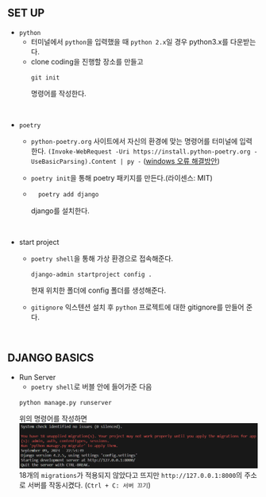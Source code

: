 ## SET UP

- `python`
    - 터미널에서 `python`을 입력했을 때 `python 2.x`일 경우 python3.x를 다운받는다.
    - clone coding을 진행할 장소를 만들고
        ```
        git init
        ```
        명령어를 작성한다.

<br>

- `poetry`
    - `python-poetry.org` 사이트에서 자신의 환경에 맞는 명령어를 터미널에 입력한다.
    `(Invoke-WebRequest -Uri https://install.python-poetry.org -UseBasicParsing).Content | py -`
            ([windows 오류 해결방안](https://takeknowledge.tistory.com/145))
    - `poetry init`을 통해 poetry 패키지를 만든다.(라이센스: MIT)
    
    - ```python
        poetry add django
        ```
        django를 설치한다.

<br>

- start project
    - `poetry shell`을 통해 가상 환경으로 접속해준다.
        ```
        django-admin startproject config .
        ```
        현재 위치한 폴더에 config 폴더를 생성해준다.

    - `gitignore` 익스텐션 설치 후 `python` 프로젝트에 대한 gitignore를 만들어 준다.

<br>

## DJANGO BASICS
- Run Server
    - `poetry shell`로 버블 안에 들어가준 다음
    ```
    python manage.py runserver
    ```
    위의 명령어를 작성하면 ![Alt text](image.png)
    18개의 `migrations`가 적용되지 않았다고 뜨지만 `http://127.0.0.1:8000`의 주소로 서버를 작동시켰다.
    (`Ctrl + C: 서버 끄기`)